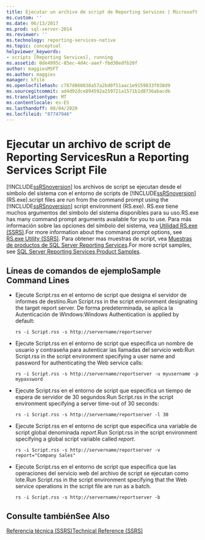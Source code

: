 ```yaml
---
title: Ejecutar un archivo de script de Reporting Services | Microsoft Docs
ms.custom: ''
ms.date: 06/13/2017
ms.prod: sql-server-2014
ms.reviewer: ''
ms.technology: reporting-services-native
ms.topic: conceptual
helpviewer_keywords:
- scripts [Reporting Services], running
ms.assetid: 0de4995c-85ec-4d4c-aaef-fbd30edfb20f
author: maggiesMSFT
ms.author: maggies
manager: kfile
ms.openlocfilehash: c787d860838a57a2bd0f51aac1e9159833f038d9
ms.sourcegitcommit: ad4d92dce894592a259721a1571b1d8736abacdb
ms.translationtype: MT
ms.contentlocale: es-ES
ms.lasthandoff: 08/04/2020
ms.locfileid: "87747946"
---
```

# <a name="run-a-reporting-services-script-file"></a><span data-ttu-id="fce48-102">Ejecutar un archivo de script de Reporting Services</span><span class="sxs-lookup"><span data-stu-id="fce48-102">Run a Reporting Services Script File</span></span>
  [!INCLUDE[ssRSnoversion](../../includes/ssrsnoversion-md.md)] <span data-ttu-id="fce48-103">los archivos de script se ejecutan desde el símbolo del sistema con el entorno de scripts de [!INCLUDE[ssRSnoversion](../../includes/ssrsnoversion-md.md)] (RS.exe).</span><span class="sxs-lookup"><span data-stu-id="fce48-103">script files are run from the command prompt using the [!INCLUDE[ssRSnoversion](../../includes/ssrsnoversion-md.md)] script environment (RS.exe).</span></span> <span data-ttu-id="fce48-104">RS.exe tiene muchos argumentos del símbolo del sistema disponibles para su uso.</span><span class="sxs-lookup"><span data-stu-id="fce48-104">RS.exe has many command prompt arguments available for you to use.</span></span> <span data-ttu-id="fce48-105">Para más información sobre las opciones del símbolo del sistema, vea [Utilidad RS.exe &#40;SSRS&#41;](rs-exe-utility-ssrs.md).</span><span class="sxs-lookup"><span data-stu-id="fce48-105">For more information about the command prompt options, see [RS.exe Utility &#40;SSRS&#41;](rs-exe-utility-ssrs.md).</span></span> <span data-ttu-id="fce48-106">Para obtener mas muestras de script, vea [Muestras de productos de SQL Server Reporting Services](https://go.microsoft.com/fwlink/?LinkId=177889).</span><span class="sxs-lookup"><span data-stu-id="fce48-106">For more script samples, see [SQL Server Reporting Services Product Samples](https://go.microsoft.com/fwlink/?LinkId=177889).</span></span>  
  
## <a name="sample-command-lines"></a><span data-ttu-id="fce48-107">Líneas de comandos de ejemplo</span><span class="sxs-lookup"><span data-stu-id="fce48-107">Sample Command Lines</span></span>  
  
-   <span data-ttu-id="fce48-108">Ejecute Script.rss en el entorno de script que designa el servidor de informes de destino.</span><span class="sxs-lookup"><span data-stu-id="fce48-108">Run Script.rss in the script environment designating the target report server.</span></span> <span data-ttu-id="fce48-109">De forma predeterminada, se aplica la Autenticación de Windows:</span><span class="sxs-lookup"><span data-stu-id="fce48-109">Windows Authentication is applied by default:</span></span>  
  
    ```  
    rs -i Script.rss -s http://servername/reportserver  
    ```  
  
-   <span data-ttu-id="fce48-110">Ejecute Script.rss en el entorno de script que especifica un nombre de usuario y contraseña para autenticar las llamadas del servicio web:</span><span class="sxs-lookup"><span data-stu-id="fce48-110">Run Script.rss in the script environment specifying a user name and password for authenticating the Web service calls:</span></span>  
  
    ```  
    rs -i Script.rss -s http://servername/reportserver -u myusername -p mypassword  
    ```  
  
-   <span data-ttu-id="fce48-111">Ejecute Script.rss en el entorno de script que especifica un tiempo de espera de servidor de 30 segundos:</span><span class="sxs-lookup"><span data-stu-id="fce48-111">Run Script.rss in the script environment specifying a server time-out of 30 seconds:</span></span>  
  
    ```  
    rs -i Script.rss -s http://servername/reportserver -l 30  
    ```  
  
-   <span data-ttu-id="fce48-112">Ejecute Script.rss en el entorno de script que especifica una variable de script global denominada *report*.</span><span class="sxs-lookup"><span data-stu-id="fce48-112">Run Script.rss in the script environment specifying a global script variable called *report*.</span></span>  
  
    ```  
    rs -i Script.rss -s http://servername/reportserver -v report="Company Sales"  
    ```  
  
-   <span data-ttu-id="fce48-113">Ejecute Script.rss en el entorno de script que especifica que las operaciones del servicio web del archivo de script se ejecutan como lote.</span><span class="sxs-lookup"><span data-stu-id="fce48-113">Run Script.rss in the script environment specifying that the Web service operations in the script file are run as a batch.</span></span>  
  
    ```  
    rs -i Script.rss -s http://servername/reportserver -b  
    ```  
  
## <a name="see-also"></a><span data-ttu-id="fce48-114">Consulte también</span><span class="sxs-lookup"><span data-stu-id="fce48-114">See Also</span></span>  
 [<span data-ttu-id="fce48-115">Referencia técnica &#40;SSRS&#41;</span><span class="sxs-lookup"><span data-stu-id="fce48-115">Technical Reference &#40;SSRS&#41;</span></span>](../technical-reference-ssrs.md)  
  
  

